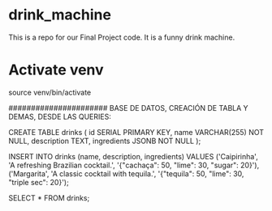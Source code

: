 # drink_machine
This is a repo for our Final Project code. It is a funny drink machine.

# Activate venv
source venv/bin/activate

###################### BASE DE DATOS, CREACIÓN DE TABLA Y DEMAS, DESDE LAS QUERIES:

CREATE TABLE drinks (
    id SERIAL PRIMARY KEY,
    name VARCHAR(255) NOT NULL,
    description TEXT,
    ingredients JSONB NOT NULL
);

INSERT INTO drinks (name, description, ingredients)
VALUES 
('Caipirinha', 'A refreshing Brazilian cocktail.', '{"cachaça": 50, "lime": 30, "sugar": 20}'),
('Margarita', 'A classic cocktail with tequila.', '{"tequila": 50, "lime": 30, "triple sec": 20}');


SELECT * FROM drinks;
